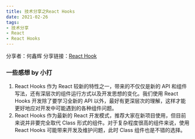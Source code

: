 ```yaml
---
title: 技术分享之React Hooks
date: 2021-02-26
tags:
- 技术分享
- React
- React Hooks
---
```


分享者：何鑫辉
分享链接：[React Hook](https://github.com/TwoNingMengTea/reack-hook/blob/master/react-hooks.md)

### 一些感想 by 小打
1. React Hooks 作为 React 较新的特性之一，带来的不仅仅是新的 API 和组件写法，还有深层次的组件运行方式以及开发思想的变化。我们使用 React Hooks 开发除了要学习全新的 API 以外，最好有更深层次的理解，这样才能更好地应对开发中可能遇到的各种组件问题。
2. React Hooks 作为最新的 React 开发模式，推荐大家在新项目使用，但目前来说并非要完全取代 Class 形式的组件。对于复杂程度很高的组件来说，使用 React Hooks 可能带来开发及维护问题，此时 Class 组件也是不错的选择。
